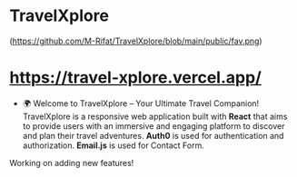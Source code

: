 # TravelXplore
(https://github.com/M-Rifat/TravelXplore/blob/main/public/fav.png)
# https://travel-xplore.vercel.app/

- 🌍 Welcome to TravelXplore – Your Ultimate Travel Companion!
TravelXplore is a responsive web application built with **React** that aims to provide users with an immersive and engaging platform to discover and plan their travel adventures.
**Auth0** is used for authentication and authorization.
**Email.js** is used for Contact Form.

 Working on adding new features!
